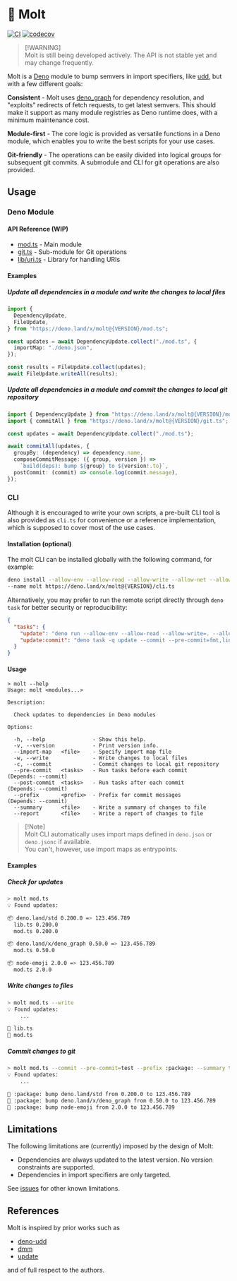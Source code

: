 # 🦕 Molt

[![CI](https://github.com/hasundue/molt/actions/workflows/ci.yml/badge.svg)](https://github.com/hasundue/molt/actions/workflows/ci.yml)
[![codecov](https://codecov.io/github/hasundue/molt/graph/badge.svg?token=NhpMdDRNxy)](https://codecov.io/github/hasundue/molt)

> [!WARNING]\
> Molt is still being developed actively. The API is not stable yet and may
> change frequently.

Molt is a [Deno] module to bump semvers in import specifiers, like
[udd][deno-udd], but with a few different goals:

**Consistent** - Molt uses [deno_graph] for dependency resolution, and
"exploits" redirects of fetch requests, to get latest semvers. This should make
it support as many module registries as Deno runtime does, with a minimum
maintenance cost.

**Module-first** - The core logic is provided as versatile functions in a Deno
module, which enables you to write the best scripts for your use cases.

**Git-friendly** - The operations can be easily divided into logical groups for
subsequent git commits. A submodule and CLI for git operations are also
provided.

## Usage

### Deno Module

#### API Reference (WIP)

- [mod.ts](https://deno.land/x/molt/mod.ts) - Main module
- [git.ts](https://deno.land/x/molt/git.ts) - Sub-module for Git operations
- [lib/uri.ts](https://deno.land/x/molt/lib/uri.ts) - Library for handling URIs

#### Examples

##### Update all dependencies in a module and write the changes to local files

```ts
import {
  DependencyUpdate,
  FileUpdate,
} from "https://deno.land/x/molt@{VERSION}/mod.ts";

const updates = await DependencyUpdate.collect("./mod.ts", {
  importMap: "./deno.json",
});

const results = FileUpdate.collect(updates);
await FileUpdate.writeAll(results);
```

##### Update all dependencies in a module and commit the changes to local git repository

```ts
import { DependencyUpdate } from "https://deno.land/x/molt@{VERSION}/mod.ts";
import { commitAll } from "https://deno.land/x/molt@{VERSION}/git.ts";

const updates = await DependencyUpdate.collect("./mod.ts");

await commitAll(updates, {
  groupBy: (dependency) => dependency.name,
  composeCommitMessage: ({ group, version }) =>
    `build(deps): bump ${group} to ${version!.to}`,
  postCommit: (commit) => console.log(commit.message),
});
```

### CLI

Although it is encouraged to write your own scripts, a pre-built CLI tool is
also provided as `cli.ts` for convenience or a reference implementation, which
is supposed to cover most of the use cases.

#### Installation (optional)

The molt CLI can be installed globally with the following command, for example:

```sh
deno install --allow-env --allow-read --allow-write --allow-net --allow-run=git,deno\
--name molt https://deno.land/x/molt@{VERSION}/cli.ts
```

Alternatively, you may prefer to run the remote script directly through
`deno task` for better security or reproducibility:

```json
{
  "tasks": {
    "update": "deno run --allow-env --allow-read --allow-write=. --allow-run=git,deno --allow-net=deno.land https://deno.land/x/molt@{VERSION}/cli.ts ./**/*.ts",
    "update:commit": "deno task -q update --commit --pre-commit=fmt,lint,test"
  }
}
```

#### Usage

```
> molt --help
Usage: molt <modules...>

Description:

  Check updates to dependencies in Deno modules

Options:

  -h, --help               - Show this help.                                            
  -v, --version            - Print version info.                                        
  --import-map   <file>    - Specify import map file                                    
  -w, --write              - Write changes to local files                               
  -c, --commit             - Commit changes to local git repository                     
  --pre-commit   <tasks>   - Run tasks before each commit            (Depends: --commit)
  --post-commit  <tasks>   - Run tasks after each commit             (Depends: --commit)
  --prefix       <prefix>  - Prefix for commit messages              (Depends: --commit)
  --summary      <file>    - Write a summary of changes to file                         
  --report       <file>    - Write a report of changes to file
```

> [!Note]\
> Molt CLI automatically uses import maps defined in `deno.json` or `deno.jsonc`
> if available.\
> You can't, however, use import maps as entrypoints.

#### Examples

##### Check for updates

```sh
> molt mod.ts 
💡 Found updates:

📦 deno.land/std 0.200.0 => 123.456.789
  lib.ts 0.200.0
  mod.ts 0.200.0

📦 deno.land/x/deno_graph 0.50.0 => 123.456.789
  mod.ts 0.50.0

📦 node-emoji 2.0.0 => 123.456.789
  mod.ts 2.0.0
```

##### Write changes to files

```sh
> molt mod.ts --write
💡 Found updates:
    ...

💾 lib.ts
💾 mod.ts
```

##### Commit changes to git

```sh
> molt mod.ts --commit --pre-commit=test --prefix :package: --summary title.txt --report report.md
💡 Found updates:
    ...

📝 :package: bump deno.land/std from 0.200.0 to 123.456.789
📝 :package: bump deno.land/x/deno_graph from 0.50.0 to 123.456.789
📝 :package: bump node-emoji from 2.0.0 to 123.456.789
```

## Limitations

The following limitations are (currently) imposed by the design of Molt:

- Dependencies are always updated to the latest version. No version constraints
  are supported.
- Dependencies in import specifiers are only targeted.

See [issues] for other known limitations.

## References

Molt is inspired by prior works such as

- [deno-udd](https://github.com/hayd/deno-udd)
- [dmm](https://github.com/drashland/dmm)
- [update](https://github.com/deaddeno/update)

and of full respect to the authors.

<!-- Links -->

[Deno]: https://deno.land
[deno_graph]: https://github.com/denoland/deno_graph
[deno-udd]: https://github.com/hayd/deno-udd
[issues]: https://github.com/hasundue/molt/issues
